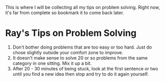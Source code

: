 This is where I will be collecting all my tips on problem solving. Right now, it's far from complete so bookmark it to come back later.

# Ray's Tips on Problem Solving
1. Don't bother doing problems that are too easy or too hard. Just do chose slightly outside your comfort zone to improve.
2. It doesn't make sense to solve 20 or so problems from the same category in one sitting. Mix it up a bit.
3. After 20 - 30 minutes of being stuck, look at the first sentence or two until you find a new idea then stop and try to do it again yourself.
